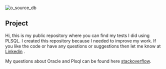 ![o_source_db](https://user-images.githubusercontent.com/25389541/63230419-a1b68400-c20c-11e9-85c5-0b0d903e0355.png)

## Project

Hi, this is my public repository where you can find my tests I did using PLSQL. I created this repository because I needed to improve my work. If you like the code or have any questions or suggestions then let me know at [Linkedin](https://www.linkedin.com/in/lukaszfd84/) .

My questions about Oracle and Plsql can be found here [stackoverflow](https://stackoverflow.com/search?q=user:7038630+[oracle11g]). 
